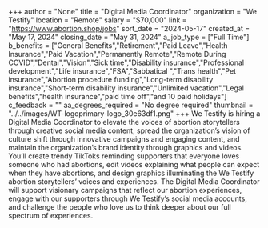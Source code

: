 +++
author = "None"
title = "Digital Media Coordinator"
organization = "We Testify"
location = "Remote"
salary = "$70,000"
link = "https://www.abortion.shop/jobs"
sort_date = "2024-05-17"
created_at = "May 17, 2024"
closing_date = "May 31, 2024"
a_job_type = ["Full Time"]
b_benefits = ["General Benefits","Retirement","Paid Leave","Health Insurance","Paid Vacation","Permanently Remote","Remote During COVID","Dental","Vision","Sick time","Disability insurance","Professional development","Life insurance","FSA","Sabbatical ","Trans health","Pet insurance","Abortion procedure funding","Long-term disability insurance","Short-term disability insurance","Unlimited vacation","Legal benefits","health insurance","paid time off","and 10 paid holidays"]
c_feedback = ""
aa_degrees_required = "No degree required"
thumbnail = "../../images/WT-logoprimary-logo_30e63df1.png"
+++
We Testify is hiring a Digital Media Coordinator to elevate the voices of abortion storytellers through creative social media content, spread the organization’s vision of culture shift through innovative campaigns and engaging content, and maintain the organization’s brand identity through graphics and videos. You’ll create trendy TikToks reminding supporters that everyone loves someone who had abortions, edit videos explaining what people can expect when they have abortions, and design graphics illuminating the We Testify abortion storytellers’ voices and experiences. The Digital Media Coordinator will support visionary campaigns that reflect our abortion experiences, engage with our supporters through We Testify’s social media accounts, and challenge the people who love us to think deeper about our full spectrum of experiences.